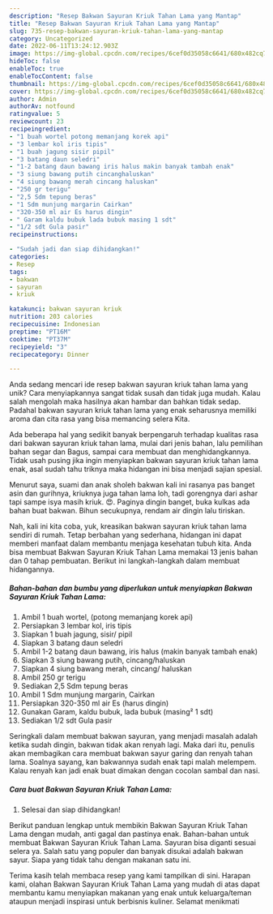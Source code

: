 ```yaml
---
description: "Resep Bakwan Sayuran Kriuk Tahan Lama yang Mantap"
title: "Resep Bakwan Sayuran Kriuk Tahan Lama yang Mantap"
slug: 735-resep-bakwan-sayuran-kriuk-tahan-lama-yang-mantap
category: Uncategorized
date: 2022-06-11T13:24:12.903Z
image: https://img-global.cpcdn.com/recipes/6cef0d35058c6641/680x482cq70/bakwan-sayuran-kriuk-tahan-lama-foto-resep-utama.jpg
hideToc: false
enableToc: true
enableTocContent: false
thumbnail: https://img-global.cpcdn.com/recipes/6cef0d35058c6641/680x482cq70/bakwan-sayuran-kriuk-tahan-lama-foto-resep-utama.jpg
cover: https://img-global.cpcdn.com/recipes/6cef0d35058c6641/680x482cq70/bakwan-sayuran-kriuk-tahan-lama-foto-resep-utama.jpg
author: Admin
authorAv: notfound
ratingvalue: 5
reviewcount: 23
recipeingredient:
- "1 buah wortel potong memanjang korek api"
- "3 lembar kol iris tipis"
- "1 buah jagung sisir pipil"
- "3 batang daun seledri"
- "1-2 batang daun bawang iris halus makin banyak tambah enak"
- "3 siung bawang putih cincanghaluskan"
- "4 siung bawang merah cincang haluskan"
- "250 gr terigu"
- "2,5 Sdm tepung beras"
- "1 Sdm munjung margarin Cairkan"
- "320-350 ml air Es harus dingin"
- " Garam kaldu bubuk lada bubuk masing 1 sdt"
- "1/2 sdt Gula pasir"
recipeinstructions:

- "Sudah jadi dan siap dihidangkan!"
categories:
- Resep
tags:
- bakwan
- sayuran
- kriuk

katakunci: bakwan sayuran kriuk 
nutrition: 203 calories
recipecuisine: Indonesian
preptime: "PT16M"
cooktime: "PT37M"
recipeyield: "3"
recipecategory: Dinner

---
```





Anda sedang mencari ide resep bakwan sayuran kriuk tahan lama yang unik? Cara menyiapkannya sangat tidak susah dan tidak juga mudah. Kalau salah mengolah maka hasilnya akan hambar dan bahkan tidak sedap. Padahal bakwan sayuran kriuk tahan lama yang enak seharusnya memiliki aroma dan cita rasa yang bisa memancing selera Kita.





Ada beberapa hal yang sedikit banyak berpengaruh terhadap kualitas rasa dari bakwan sayuran kriuk tahan lama, mulai dari jenis bahan, lalu pemilihan bahan segar dan Bagus, sampai cara membuat dan menghidangkannya. Tidak usah pusing jika ingin menyiapkan bakwan sayuran kriuk tahan lama enak,      asal sudah tahu triknya maka hidangan ini bisa menjadi sajian spesial.














Menurut saya, suami dan anak sholeh bakwan kali ini rasanya pas banget asin dan gurihnya, kriuknya juga tahan lama loh, tadi gorengnya dari ashar tapi sampe isya masih kriuk. 😍. Paginya dingin banget, buka kulkas ada bahan buat bakwan. Bihun secukupnya, rendam air dingin lalu tiriskan.






Nah, kali ini kita coba, yuk, kreasikan bakwan sayuran kriuk tahan lama sendiri di rumah. Tetap berbahan yang sederhana, hidangan ini dapat memberi manfaat dalam membantu menjaga kesehatan tubuh kita. Anda bisa membuat Bakwan Sayuran Kriuk Tahan Lama memakai 13 jenis bahan dan 0 tahap pembuatan. Berikut ini langkah-langkah dalam membuat hidangannya.

<!--inarticleads1-->

##### Bahan-bahan dan bumbu yang diperlukan untuk menyiapkan Bakwan Sayuran Kriuk Tahan Lama:

1. Ambil 1 buah wortel, (potong memanjang korek api)
1. Persiapkan 3 lembar kol, iris tipis
1. Siapkan 1 buah jagung, sisir/ pipil
1. Siapkan 3 batang daun seledri
1. Ambil 1-2 batang daun bawang, iris halus (makin banyak tambah enak)
1. Siapkan 3 siung bawang putih, cincang/haluskan
1. Siapkan 4 siung bawang merah, cincang/ haluskan
1. Ambil 250 gr terigu
1. Sediakan 2,5 Sdm tepung beras
1. Ambil 1 Sdm munjung margarin, Cairkan
1. Persiapkan 320-350 ml air Es (harus dingin)
1. Gunakan  Garam, kaldu bubuk, lada bubuk (masing² 1 sdt)
1. Sediakan 1/2 sdt Gula pasir


Seringkali dalam membuat bakwan sayuran, yang menjadi masalah adalah ketika sudah dingin, bakwan tidak akan renyah lagi. Maka dari itu, penulis akan membagikan cara membuat bakwan sayur garing dan renyah tahan lama. Soalnya sayang, kan bakwannya sudah enak tapi malah melempem. Kalau renyah kan jadi enak buat dimakan dengan cocolan sambal dan nasi. 

<!--inarticleads2-->

##### Cara buat Bakwan Sayuran Kriuk Tahan Lama:


1. Selesai dan siap dihidangkan!

Berikut panduan lengkap untuk membikin Bakwan Sayuran Kriuk Tahan Lama dengan mudah, anti gagal dan pastinya enak. Bahan-bahan untuk membuat Bakwan Sayuran Kriuk Tahan Lama. Sayuran bisa diganti sesuai selera ya. Salah satu yang populer dan banyak disukai adalah bakwan sayur. Siapa yang tidak tahu dengan makanan satu ini. 

Terima kasih telah membaca resep yang kami tampilkan di sini. Harapan kami, olahan Bakwan Sayuran Kriuk Tahan Lama yang mudah di atas dapat membantu kamu menyiapkan makanan yang enak untuk keluarga/teman ataupun menjadi inspirasi untuk berbisnis kuliner. Selamat menikmati
